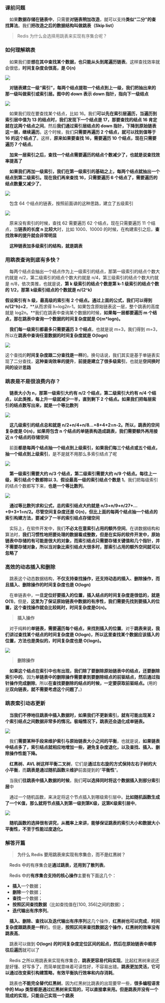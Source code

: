 ### 课前问题

&emsp;如果**数据存储在链表中**，只需要**对链表稍加改造**，就可以支持**类似“二分”的查找算法**。我们**把改造之后的数据结构叫做跳表（Skip list）**

> Redis 为什么会选择用跳表来实现有序集合呢？



### 如何理解跳表

&emsp;如果我们要**想在其中查找某个数据，也只能从头到尾遍历链表**。这样查找效率就会很低，**时间复杂度会很高，是 O(n)**

![](https://i.loli.net/2020/10/06/4bJjFCfKEwXWnpz.jpg)

&emsp;**对链表建立一级“索引”，每两个结点提取一个结点到上一级，我们把抽出来的那一级叫做索引或索引层。图中的 down 表示 down 指针，指向下一级结点**

![](https://i.loli.net/2020/10/06/KYvx7Q8qnVWE3Ah.jpg)

&emsp;如果我们现在要查找某个结点，比如 16。我们**可以先在索引层遍历，当遍历到索引层中值为 13 的结点时，我们发现下一个结点是 17，那要查找的结点 16 肯定就在这两个结点之间**。然后**我们通过索引层结点的 down 指针，下降到原始链表这一层，继续遍历**。这个时候，我们**只需要再遍历 2 个结点，就可以找到值等于 16 的这个结点了**。这样，**原来如果要查找 16，需要遍历 10 个结点，现在只需要遍历 7 个结点**。

&emsp;**加来一层索引之后，查找一个结点需要遍历的结点个数减少了，也就是说查找效率提高了**

&emsp;**如果我们再加一级索引，我们在第一级索引的基础之上，每两个结点就抽出一个结点到第二级索引。现在我们再来查找 16，只需要遍历 6 个结点了，需要遍历的结点数量又减少了**。

![](https://i.loli.net/2020/10/06/1AJFXqKNZpEBaul.jpg)

&emsp;包含 64 个结点的链表，按照前面讲的这种思路，建立了五级索引

![](https://i.loli.net/2020/10/06/OeKvtFwZAaPY49y.jpg)

&emsp;原来没有索引的时候，查找 62 需要遍历 62 个结点，现在只需要遍历 11 个结点，当**链表的长度 n 比较大**时，比如 1000、10000 的时候，在构建索引之后，**查找效率的提升就会非常明显**

&emsp;**这种链表加多级索引的结构，就是跳表**



### 用跳表查询到底有多快？

&emsp;每两个结点会抽出一个结点作为上一级索引的结点，那第一级索引的结点个数大约就是 n/2，第二级索引的结点个数大约就是 n/4，第三级索引的结点个数大约就是 n/8，依次类推，也就是说，**第 k 级索引的结点个数是第 k-1 级索引的结点个数的 1/2，那第 k级索引结点的个数就是 n/(2^k)**

**假设索引有 h 级，最高级的索引有 2 个结点。**通过上面的公式，我们可以**得到 n/(2^h)=2**，**从而求得 h=log2n-1。如果包含原始链表这一层，整个跳表的高度就是 log2n。**我们在跳表中查询某个数据的时候，**如果每一层都要遍历 m 个结点，那在跳表中查询一个数据的时间复杂度就是 O(m*logn)。**

&emsp;**我们每一级索引都最多只需要遍历 3 个结点**，也就是说 m=3，我们得到 m=3，所以在**跳表中查询任意数据的时间复杂度就是 O(logn)**

![](https://i.loli.net/2020/10/06/PwbcusDnVkNdEYG.jpg)

这个查找的**时间复杂度跟二分查找是一样**的。换句话说，我们其实是基于单链表实现了二分查找，**这种查询效率的提升**，**前提是建立了很多级索引**，也就是**空间换时间的设计思路**



### 跳表是不是很浪费内存？

&emsp;**链表大小为 n，那第一级索引大约有 n/2 个结点，第二级索引大约有 n/4 个结点，以此类推，每上升一级就减少一半，直到剩下 2 个结点。如果我们把每层索引的结点数写出来，就是一个等比数列**

![](https://i.loli.net/2020/10/07/e9kConAaZ2Bbr5P.jpg)

&emsp;**这几级索引的结点总和就是 n/2+n/4+n/8…+8+4+2=n-2。所以，跳表的空间复杂度是 O(n)，如果将包含 n 个结点的单链表构造成跳表，我们需要额外再用接近 n 个结点的存储空间**

&emsp;前面**都是每两个结点抽一个结点到上级索引，如果我们每三个结点或五个结点，抽一个结点到上级索引**，是不是就不用那么多索引结点了呢

![](https://i.loli.net/2020/10/07/Jkr8doxazcpRWIj.jpg)

&emsp;**第一级索引需要大约 n/3 个结点，第二级索引需要大约 n/9 个结点。每往上一级，索引结点个数都除以 3**。**假设最高一级的索引结点个数是 1**。我们把每级索引的结点个数都写下来，**也是一个等比数列**。

![](https://i.loli.net/2020/10/07/kn3oYV1MT4FLgdb.jpg)

&emsp;**通过等比数列求和公式，总的索引结点大约就是 n/3+n/9+n/27+…+9+3+1=n/2。尽管空间复杂度还是 O(n)，但比上面的每两个结点抽一个结点的索引构建方法，要减少了一半的索引结点存储空间**

&emsp;实际上，在软件开发中，我们**不必太在意索引占用的额外空间**。在讲数据结构和算法时，**我们习惯性地把要处理的数据看成整数，但是在实际的软件开发中，原始链表中存储的有可能是很大的对象，而索引结点只需要存储关键值和几个指针，并不需要存储对象，所以当对象比索引结点大很多时，那索引占用的额外空间就可以忽略了**



### 高效的动态插入和删除

&emsp;跳表这个动态数据结构，**不仅支持查找操作，还支持动态的插入、删除操作，而且插入、删除操作的时间复杂度也是 O(logn)**

&emsp;在单链表中，**一旦定位好要插入的位置，插入结点的时间复杂度是很低的，就是 O(1)**。但是，**这里为了保证原始链表中数据的有序性，我们需要先找到要插入的位置，这个查找操作就会比较耗时，时间复杂度是O(n)。**

> **插入操作**

&emsp;对于纯粹的**单链表，需要遍历每个结点，来找到插入的位置**。对于**跳表来说，我们讲过查找某个结点的时间复杂度是 O(logn)，所以这里查找某个数据应该插入的位置，方法也是类似的，时间复杂度也是 O(logn)。**

![](https://i.loli.net/2020/10/07/4AkcwVGKzBs9LlJ.jpg)

> **删除操作**

&emsp;**如果这个结点在索引中也有出现，我们除了要删除原始链表中的结点，还要删除索引中的**。因为**单链表中的删除操作需要拿到要删除结点的前驱结点，然后通过指针操作完成删除**。所以**在查找要删除的结点的时候，一定要获取前驱结点。**(用的是**双向链表，就不需要考虑这个问题了**。)

### 跳表索引动态更新

&emsp;**当我们不停地往跳表中插入数据时，如果我们不更新索引，就有可能出现某 2 个索引结点之间数据非常多的情况。极端情况下，跳表还会退化成单链表。**

![](https://i.loli.net/2020/10/07/aV7M86WiozgKDPS.jpg)

&emsp;我们**需要某种手段来维护索引与原始链表大小之间的平衡**，也就是说，**如果链表中结点多了，索引结点就相应地增加一些，避免复杂度退化，以及查找、插入、删除操作性能下降。**

&emsp;**红黑树、AVL 树这样平衡二叉树**，它们是**通过左右旋的方式保持左右子树的大小平衡**，而**跳表是通过随机函数**来**维护**前面提到的“**平衡性**”。

&emsp;当我们**往跳表中插入数据的时候**，我们**可以选择同时将这个数据插入到部分索引层**中

&emsp;通过一个随机函数，来决定将这个节点插入到哪级索引层中。**比如随机函数生成了一个K值，那么就将节点插入到第一级到第K级，这第K级索引层中**。

![](https://i.loli.net/2020/10/07/4rioZVbf8GpJ9WX.jpg)

&emsp;**随机函数的选择很有讲究，从概率上来讲，能够保证跳表的索引大小和数据大小平衡性，不至于性能过度退化。**



### 解答开篇

> **为什么 Redis 要用跳表来实现有序集合，而不是红黑树？**

&emsp;Redis 中的有序集合是**通过跳表，还用到了散列表**。

&emsp;Redis 中的**有序集合支持的核心操作**主要有下面这几个：

- **插入**一个数据；
- **删除**一个数据；
- **查找**一个数据；
- **按照区间查找数据**（比如查找值在[100, 356]之间的数据）；
- **迭代输出有序序列**。

&emsp;**插入、删除、查找以及迭代输出有序序列**这几个操作，**红黑树也可以完成**，**时间复杂度跟跳表是一样**的。但是，**按照区间来查找数据这个操作，红黑树的效率没有跳表高**。

&emsp;跳表可以做到 **O(logn) 的时间复杂度定位区间的起点，然后在原始链表中顺序往后遍历**就可以了

&emsp;Redis 之所以用跳表来实现有序集合，**跳表更容易代码实现**。比起红黑树来说还是好懂、好写多了，而简单就意味着可读性好，不容易出错。**跳表更加灵活，它可以通过改变索引构建策略，有效平衡执行效率和内存消耗**。

&emsp;跳表也**不能完全替代红黑树**。因为红黑树比跳表的出现要早一些，**很多编程语言中的 Map 类型都是通过红黑树来实现的，可以直接拿来用。**但是**跳表并没有一个现成的实现，只能自己实现一个跳表**

